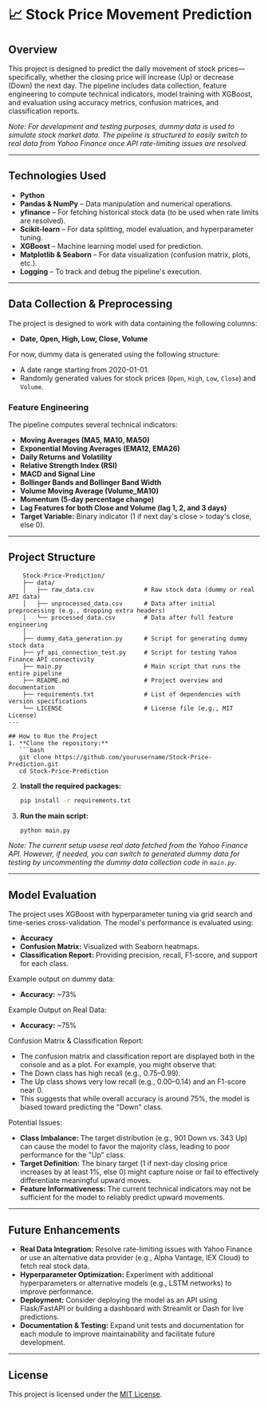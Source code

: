 # 📈 Stock Price Movement Prediction

## Overview
This project is designed to predict the daily movement of stock prices—specifically, whether the closing price will increase (Up) or decrease (Down) the next day. The pipeline includes data collection, feature engineering to compute technical indicators, model training with XGBoost, and evaluation using accuracy metrics, confusion matrices, and classification reports.

*Note: For development and testing purposes, dummy data is used to simulate stock market data. The pipeline is structured to easily switch to real data from Yahoo Finance once API rate-limiting issues are resolved.*

---

## Technologies Used
- **Python**
- **Pandas & NumPy** – Data manipulation and numerical operations.
- **yfinance** – For fetching historical stock data (to be used when rate limits are resolved).
- **Scikit-learn** – For data splitting, model evaluation, and hyperparameter tuning.
- **XGBoost** – Machine learning model used for prediction.
- **Matplotlib & Seaborn** – For data visualization (confusion matrix, plots, etc.).
- **Logging** – To track and debug the pipeline's execution.

---

## Data Collection & Preprocessing
The project is designed to work with data containing the following columns:
- **Date, Open, High, Low, Close, Volume**

For now, dummy data is generated using the following structure:
- A date range starting from 2020-01-01.
- Randomly generated values for stock prices (`Open`, `High`, `Low`, `Close`) and `Volume`.

### Feature Engineering
The pipeline computes several technical indicators:
- **Moving Averages (MA5, MA10, MA50)**
- **Exponential Moving Averages (EMA12, EMA26)**
- **Daily Returns and Volatility**
- **Relative Strength Index (RSI)**
- **MACD and Signal Line**
- **Bollinger Bands and Bollinger Band Width**
- **Volume Moving Average (Volume_MA10)**
- **Momentum (5-day percentage change)**
- **Lag Features for both Close and Volume (lag 1, 2, and 3 days)**
- **Target Variable:** Binary indicator (1 if next day's close > today's close, else 0).

---

## Project Structure
```
    Stock-Price-Prediction/
    ├── data/
    │   ├── raw_data.csv              # Raw stock data (dummy or real API data)
    │   ├── unprocessed_data.csv      # Data after initial preprocessing (e.g., dropping extra headers)
    │   └── processed_data.csv        # Data after full feature engineering
    │
    ├── dummy_data_generation.py      # Script for generating dummy stock data
    ├── yf_api_connection_test.py     # Script for testing Yahoo Finance API connectivity
    ├── main.py                       # Main script that runs the entire pipeline
    ├── README.md                     # Project overview and documentation
    ├── requirements.txt              # List of dependencies with version specifications
    └── LICENSE                       # License file (e.g., MIT License)
---

## How to Run the Project
1. **Clone the repository:**
   ```bash
   git clone https://github.com/yourusername/Stock-Price-Prediction.git
   cd Stock-Price-Prediction
   ```

2. **Install the required packages:**
   ```bash
   pip install -r requirements.txt
   ```

3. **Run the main script:**
   ```bash
   python main.py
   ```

*Note: The current setup usese real data fetched from the Yahoo Finance API. However, if needed,  you can switch to generated dummy data for testing by uncommenting the dummy data  collection code in `main.py`.*

---

## Model Evaluation
The project uses XGBoost with hyperparameter tuning via grid search and time-series cross-validation. The model's performance is evaluated using:
- **Accuracy**
- **Confusion Matrix:** Visualized with Seaborn heatmaps.
- **Classification Report:** Providing precision, recall, F1-score, and support for each class.

Example output on dummy data:
- **Accuracy:** ~73%

Example Output on Real Data:
- **Accuracy:** ~75%

Confusion Matrix & Classification Report:
- The confusion matrix and classification report are displayed both in the console and as a plot. For example, you might observe that:
- The Down class has high recall (e.g., 0.75–0.99).
- The Up class shows very low recall (e.g., 0.00–0.14) and an F1-score near 0.
- This suggests that while overall accuracy is around 75%, the model is biased toward predicting the "Down" class.

Potential Issues:

- **Class Imbalance:** The target distribution (e.g., 901 Down vs. 343 Up) can cause the model to favor the majority class, leading to poor performance for the "Up" class.
- **Target Definition:** The binary target (1 if next-day closing price increases by at least 1%, else 0) might capture noise or fail to effectively differentiate meaningful upward moves.
- **Feature Informativeness:** The current technical indicators may not be sufficient for the model to reliably predict upward movements.

---

## Future Enhancements
- **Real Data Integration:** Resolve rate-limiting issues with Yahoo Finance or use an alternative data provider (e.g., Alpha Vantage, IEX Cloud) to fetch real stock data.
- **Hyperparameter Optimization:** Experiment with additional hyperparameters or alternative models (e.g., LSTM networks) to improve performance.
- **Deployment:** Consider deploying the model as an API using Flask/FastAPI or building a dashboard with Streamlit or Dash for live predictions.
- **Documentation & Testing:** Expand unit tests and documentation for each module to improve maintainability and facilitate future development.

---

## License
This project is licensed under the [MIT License](LICENSE).
